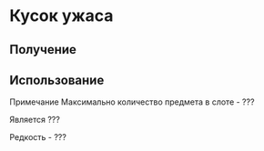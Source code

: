 # Кусок ужаса

## Получение



## Использование



Примечание Максимально количество предмета в слоте - ???

Является ???&#x20;

Редкость - ???
